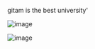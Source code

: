 gitam is the best university'

![image](https://user-images.githubusercontent.com/89064483/136042289-4a97349f-aa2a-4e13-97bc-8f35e8f911bf.png)

![image](https://user-images.githubusercontent.com/89064483/136042596-3127cfe6-3732-49ef-82a4-a32d1c464e47.png)
